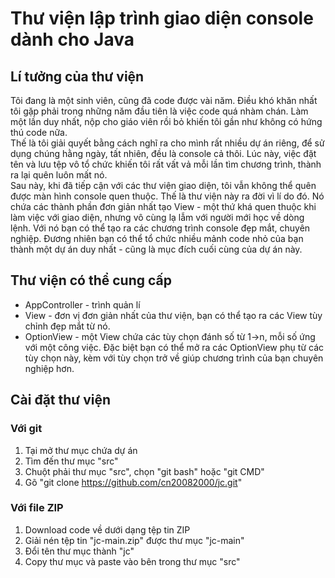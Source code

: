 # Thư viện lập trình giao diện console dành cho Java

## Lí tưởng của thư viện
Tôi đang là một sinh viên, cũng đã code được vài năm. Điều khó khăn nhất tôi gặp phải trong những năm đầu tiên là việc code quá nhàm chán. Làm một lần duy nhất, nộp cho giáo viên rồi bỏ khiến tôi gần như không có hứng thú code nữa.\
Thế là tôi giải quyết bằng cách nghĩ ra cho mình rất nhiều dự án riêng, để sử dụng chúng hằng ngày, tất nhiên, đều là console cả thôi. Lúc này, việc đặt tên và lưu tệp vô tổ chức khiến tôi rất vất vả mỗi lần tìm chương trình, thành ra lại quên luôn mất nó.\
Sau này, khi đã tiếp cận với các thư viện giao diện, tôi vẫn không thể quên được màn hình console quen thuộc. Thế là thư viện này ra đời vì lí do đó. Nó chứa các thành phần đơn giản nhất tạo View - một thứ khá quen thuộc khi làm việc với giao diện, nhưng vô cùng lạ lẫm với người mới học về dòng lệnh. Với nó bạn có thể tạo ra các chương trình console đẹp mắt, chuyên nghiệp. Đương nhiên bạn có thể tổ chức nhiều mảnh code nhỏ của bạn thành một dự án duy nhất - cũng là mục đích cuối cùng của dự án này.

## Thư viện có thể cung cấp
* AppController - trình quản lí
* View - đơn vị đơn giản nhất của thư viện, bạn có thể tạo ra các View tùy chỉnh đẹp mắt từ nó.
* OptionView - một View chứa các tùy chọn đánh số từ 1->n, mỗi số ứng với một công việc. Đặc biệt bạn có thể mở ra các OptionView phụ từ các tùy chọn này, kèm với tùy chọn trở về giúp chương trình của bạn chuyên nghiệp hơn.

## Cài đặt thư viện
### Với git
1. Tại mở thư mục chứa dự án 
2. Tìm đến thư mục "src"
3. Chuột phải thư mục "src", chọn "git bash" hoặc "git CMD"
4. Gõ "git clone https://github.com/cn20082000/jc.git"

### Với file ZIP
1. Download code về dưới dạng tệp tin ZIP
2. Giải nén tệp tin "jc-main.zip" được thư mục "jc-main"
3. Đổi tên thư mục thành "jc"
4. Copy thư mục và paste vào bên trong thư mục "src"

